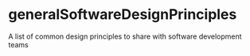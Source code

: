 # generalSoftwareDesignPrinciples
A list of common design principles to share with software development teams

